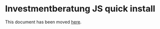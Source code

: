 # Investmentberatung JS quick install

This document has been moved [here](https://jitsi.github.io/handbook/docs/devops-guide/devops-guide-quickstart).
